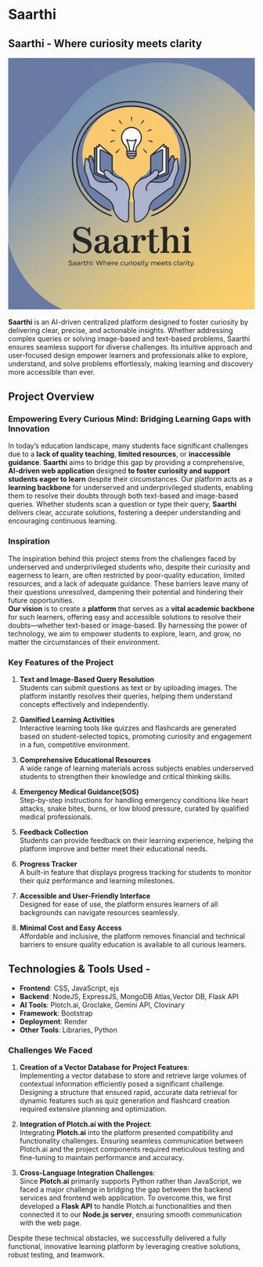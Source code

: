 # Saarthi
## Saarthi - Where curiosity meets clarity
![logo](Logo_Saarthi.jpeg)

**Saarthi** is an AI-driven centralized platform designed to foster curiosity by delivering clear, precise, and actionable insights. Whether addressing complex queries or solving image-based and text-based problems, Saarthi ensures seamless support for diverse challenges. Its intuitive approach and user-focused design empower learners and professionals alike to explore, understand, and solve problems effortlessly, making learning and discovery more accessible than ever.

## **Project Overview**

### **Empowering Every Curious Mind: Bridging Learning Gaps with Innovation**
In today’s education landscape, many students face significant challenges due to a **lack of quality teaching**, **limited resources**, or **inaccessible guidance**. **Saarthi** aims to bridge this gap by providing a comprehensive, **AI-driven web application** designed **to foster curiosity and support students eager to learn** despite their circumstances.
Our platform acts as a **learning backbone** for underserved and underprivileged students, enabling them to resolve their doubts through both text-based and image-based queries. Whether students scan a question or type their query, **Saarthi** delivers clear, accurate solutions, fostering a deeper understanding and encouraging continuous learning.

### **Inspiration**
The inspiration behind this project stems from the challenges faced by underserved and underprivileged students who, despite their curiosity and eagerness to learn, are often restricted by poor-quality education, limited resources, and a lack of adequate guidance. These barriers leave many of their questions unresolved, dampening their potential and hindering their future opportunities.  
**Our vision** is to create a **platform** that serves as a **vital academic backbone** for such learners, offering easy and accessible solutions to resolve their doubts—whether text-based or image-based. By harnessing the power of technology, we aim to empower students to explore, learn, and grow, no matter the circumstances of their environment.

### **Key Features of the Project**  

1. **Text and Image-Based Query Resolution**  
   Students can submit questions as text or by uploading images. The platform instantly resolves their queries, helping them understand concepts effectively and independently.

2. **Gamified Learning Activities**  
   Interactive learning tools like quizzes and flashcards are generated based on student-selected topics, promoting curiosity and engagement in a fun, competitive environment.

3. **Comprehensive Educational Resources**  
   A wide range of learning materials across subjects enables underserved students to strengthen their knowledge and critical thinking skills.

4. **Emergency Medical Guidance(SOS)**  
   Step-by-step instructions for handling emergency conditions like heart attacks, snake bites, burns, or low blood pressure, curated by qualified medical professionals.

5. **Feedback Collection**  
   Students can provide feedback on their learning experience, helping the platform improve and better meet their educational needs.

6. **Progress Tracker**  
   A built-in feature that displays progress tracking for students to monitor their quiz performance and learning milestones.

7. **Accessible and User-Friendly Interface**  
   Designed for ease of use, the platform ensures learners of all backgrounds can navigate resources seamlessly.

8. **Minimal Cost and Easy Access**  
   Affordable and inclusive, the platform removes financial and technical barriers to ensure quality education is available to all curious learners.

## **Technologies & Tools Used -**

- **Frontend**: CSS, JavaScript, ejs  
- **Backend**: NodeJS, ExpressJS, MongoDB Atlas,Vector DB, Flask API
- **AI Tools**: Plotch.ai, Groclake, Gemini API, Clovinary
- **Framework**: Bootstrap
- **Deployment**: Render       
- **Other Tools**: Libraries, Python

### **Challenges We Faced**

1. **Creation of a Vector Database for Project Features**:  
   Implementing a vector database to store and retrieve large volumes of contextual information efficiently posed a significant challenge. Designing a structure that ensured rapid, accurate data retrieval for dynamic features such as quiz generation and flashcard creation required extensive planning and optimization.

2. **Integration of Plotch.ai with the Project**:  
   Integrating **Plotch.ai** into the platform presented compatibility and functionality challenges. Ensuring seamless communication between Plotch.ai and the project components required meticulous testing and fine-tuning to maintain performance and accuracy.

3. **Cross-Language Integration Challenges**:  
   Since **Plotch.ai** primarily supports Python rather than JavaScript, we faced a major challenge in bridging the gap between the backend services and frontend web application. To overcome this, we first developed a **Flask API** to handle Plotch.ai functionalities and then connected it to our **Node.js server**, ensuring smooth communication with the web page.

Despite these technical obstacles, we successfully delivered a fully functional, innovative learning platform by leveraging creative solutions, robust testing, and teamwork.
